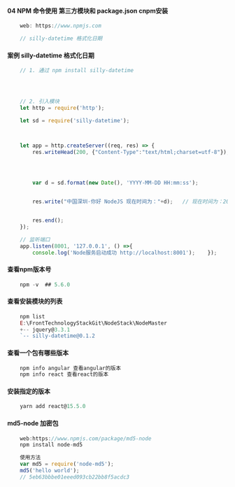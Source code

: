 #### 04 NPM 命令使用  第三方模块和 package.json cnpm安装```jsx    web: https://www.npmjs.com    // silly-datetime 格式化日期```#### 案例 silly-datetime 格式化日期```jsx    // 1. 通过 npm install silly-datetime    // 2. 引入模块    let http = require('http');    let sd = require('silly-datetime');    let app = http.createServer((req, res) => {        res.writeHead(200, {"Content-Type":"text/html;charset=utf-8"});        var d = sd.format(new Date(), 'YYYY-MM-DD HH:mm:ss');        res.write("中国深圳·你好 NodeJS 现在时间为："+d);   // 现在时间为：2018-10-21 22:52:11        res.end();    });    // 监听端口    app.listen(8001, '127.0.0.1', () =>{        console.log('Node服务启动成功 http://localhost:8001');    });```#### 查看npm版本号```jsx    npm -v  ## 5.6.0```#### 查看安装模块的列表```jsx    npm list    E:\FrontTechnologyStackGit\NodeStack\NodeMaster    +-- jquery@3.3.1    `-- silly-datetime@0.1.2```#### 查看一个包有哪些版本```jsx    npm info angular 查看angular的版本    npm info react 查看react的版本```#### 安装指定的版本```jsx    yarn add react@15.5.0```#### md5-node 加密包```jsx    web:https://www.npmjs.com/package/md5-node    npm install node-md5    使用方法    var md5 = require('node-md5');    md5('hello world');    // 5eb63bbbe01eeed093cb22bb8f5acdc3```
